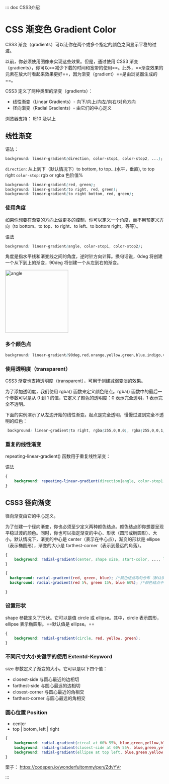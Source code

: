 ::: doc CSS3介绍
# CSS 渐变色 Gradient Color

CSS3 渐变（gradients）可以让你在两个或多个指定的颜色之间显示平稳的过渡。

以前，你必须使用图像来实现这些效果。但是，通过使用 CSS3 渐变（gradients），你可以==减少下载的时间和宽带的使用==。此外，==渐变效果的元素在放大时看起来效果更好==，因为渐变（gradient）==是由浏览器生成的==。

CSS3 定义了两种类型的渐变（gradients）：

- 线性渐变（Linear Gradients）- 向下/向上/向左/向右/对角方向
- 径向渐变（Radial Gradients）- 由它们的中心定义

浏览器支持： IE10 及以上

## 线性渐变

语法：

``` css
background: linear-gradient(direction, color-stop1, color-stop2, ...);
```
`direction`: 从上到下（默认情况下）to bottom, to top...(水平，垂直), to top right
`color-stop`: rgb or rgba 色阶值%

``` css
background: linear-gradient(red, green);
background: linear-gradient(to right, red, green);
background: linear-gradient(to right bottom, red, green);
```
### 使用角度
如果你想要在渐变的方向上做更多的控制，你可以定义一个角度，而不用预定义方向（to bottom、to top、to right、to left、to bottom right，等等）。

语法
``` css
background: linear-gradient(angle, color-stop1, color-stop2);
```

角度是指水平线和渐变线之间的角度，逆时针方向计算。换句话说，0deg 将创建一个从下到上的渐变，90deg 将创建一个从左到右的渐变。

<img src="https://www.runoob.com/wp-content/uploads/2014/07/7B0CC41A-86DC-4E1B-8A69-A410E6764B91.jpg" alt="angle" width="200" />

### 多个颜色点

``` css
background: linear-gradient(90deg,red,orange,yellow,green,blue,indigo,violet);
```

### 使用透明度（transparent）
CSS3 渐变也支持透明度（transparent），可用于创建减弱变淡的效果。

为了添加透明度，我们使用 rgba() 函数来定义颜色结点。rgba() 函数中的最后一个参数可以是从 0 到 1 的值，它定义了颜色的透明度：0 表示完全透明，1 表示完全不透明。

下面的实例演示了从左边开始的线性渐变。起点是完全透明，慢慢过渡到完全不透明的红色：

``` css
 background: linear-gradient(to right, rgba(255,0,0,0), rgba(255,0,0,1));
```
### 重复的线性渐变
repeating-linear-gradient() 函数用于重复线性渐变：

语法
```css
{
    background: repeating-linear-gradient(direction|angle, color-stop1, color-stop2);    
}
```

## CSS3 径向渐变
径向渐变由它的中心定义。

为了创建一个径向渐变，你也必须至少定义两种颜色结点。颜色结点即你想要呈现平稳过渡的颜色。同时，你也可以指定渐变的中心、形状（圆形或椭圆形）、大小。默认情况下，渐变的中心是 center（表示在中心点），渐变的形状是 ellipse（表示椭圆形），渐变的大小是 farthest-corner（表示到最远的角落）。

```css
{
    background: radial-gradient(center, shape size, start-color, ..., last-color);
}
```

```css
{
  background: radial-gradient(red, green, blue); /*颜色结点均匀分布（默认情况下）*/
  background: radial-gradient(red 5%, green 15%, blue 60%); /*颜色结点不均匀分布*/
  
}
```

### 设置形状
shape 参数定义了形状。它可以是值 circle 或 ellipse。其中，circle 表示圆形，ellipse 表示椭圆形。==默认值是 ellipse。==

```css
{
    background: radial-gradient(circle, red, yellow, green); 
}
```

### 不同尺寸大小关键字的使用 Extentd-Keyword
size 参数定义了渐变的大小。它可以是以下四个值：

- closest-side 与圆心最近的边相切
- farthest-side 与圆心最远的边相切
- closest-corner 与圆心最近的角相交
- farthest-corner 与圆心最远的角相交

### 圆心位置 Position

- center
- top | botom, left | right 

```css
{
    background: radial-gradient(circal at 60% 55%, blue,green,yellow,black);
    background: radial-gradient(closest-side at 60% 55%, blue,green,yellow,black);
    background: radial-gradient(ellipse at top left, blue,green,yellow,black);
}
```

栗子： https://codepen.io/wonderfultommy/pen/ZdvYVr

:::